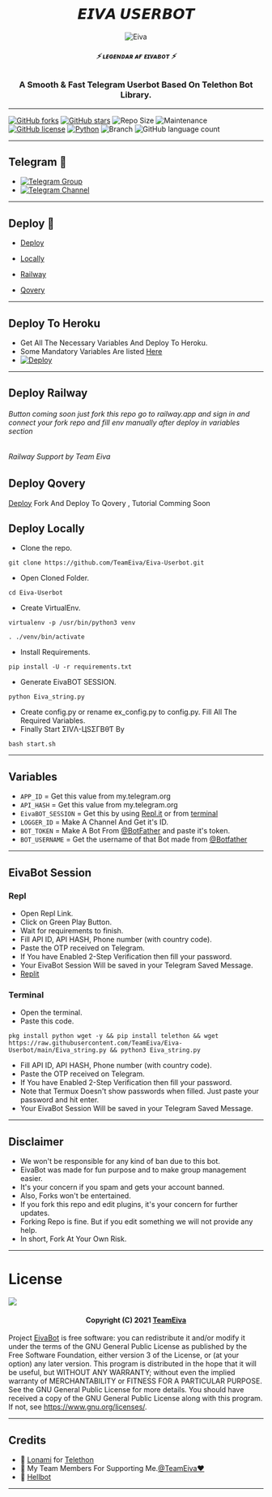 <h1 align="center">
  <b>𝙀𝙄𝙑𝘼 𝙐𝙎𝙀𝙍𝘽𝙊𝙏</b> 
</h1> 

<p align="center">
  <img src="https://telegra.ph/file/01acbca0956904a6102fb.jpg" alt="Eiva">
</p>

<h6 align="center">
  <b>⚡ ʟᴇɢᴇɴᴅᴀʀ ᴀғ ᴇɪᴠᴀʙᴏᴛ ⚡</b>
</h6>

<h3 align="center">
  <b>A Smooth & Fast Telegram Userbot Based On Telethon Bot Library.</b>
</h3>

------
[![GitHub forks](https://img.shields.io/github/forks/TeamEiva/EivaBot?&style=flat-square&logo=github)](https://github.com/TeamEiva/EivaBot/fork)
[![GitHub stars](https://img.shields.io/github/stars/TeamEiva/EivaBot?&style=flat-square&logo=github)](https://github.com/TeamEiva/EivaBot/stargazers)
![Repo Size](https://img.shields.io/github/repo-size/TeamEiva/EivaBot?&style=flat-square&logo=github)
![Maintenance](https://img.shields.io/badge/Maintained%3F-yes-green?&style=flat-square)
[![GitHub license](https://img.shields.io/github/license/TeamEiva/EivaBot?&style=flat-square&logo=github)](https://github.com/TeamEiva/EivaBot/blob/master/LICENSE)
[![Python](https://img.shields.io/badge/Python-v3.9-blue)](https://www.python.org/)
![Branch](https://img.shields.io/badge/Branch-Main-orange)
![GitHub language count](https://img.shields.io/github/languages/count/TeamEiva/EivaBot?color=Pink&label=Language&style=flat-square)

------
## Telegram 🏪
- [![Telegram Group](https://img.shields.io/badge/Telegram-Group-brightgreen)](https://t.me/EivaSupport)
- [![Telegram Channel](https://img.shields.io/badge/Telegram-Channel-brightgreen)](https://t.me/TheEiva)

------
## Deploy 🚀
- [Deploy](#Deploy-To-Heroku)

- [Locally](#Deploy-Locally)

- [Railway](#Deploy-Railway)

- [Qovery](#Deploy-Qovery)


------
## Deploy To Heroku
- Get All The Necessary Variables And Deploy To Heroku.
- Some Mandatory Variables Are listed [Here](#Variables)
- [![Deploy](https://www.herokucdn.com/deploy/button.svg)](https://heroku.com/deploy?template=https://github.com/TeamEiva/Eivabot)

------

## Deploy Railway
###### Button coming soon just fork this repo go to railway.app and sign in and connect your fork repo and fill env manually after deploy in variables section
###### Railway Support by Team Eiva 

## Deploy Qovery 
[Deploy](http://qovery.com) Fork And Deploy To Qovery , Tutorial Comming Soon


## Deploy Locally

- Clone the repo. 

`git clone https://github.com/TeamEiva/Eiva-Userbot.git`
- Open Cloned Folder.

`cd Eiva-Userbot`
- Create VirtualEnv.

`virtualenv -p /usr/bin/python3 venv`

`. ./venv/bin/activate`
- Install Requirements.

`pip install -U -r requirements.txt`
- Generate EivaBOT SESSION.

`python Eiva_string.py`
- Create config.py or rename ex_config.py to config.py. Fill All The Required Variables.
- Finally Start ΣIVΛ-ЦSΣΓBθƬ By

`bash start.sh`

------
## Variables

- `APP_ID`  =  Get this value from my.telegram.org
- `API_HASH`  =  Get this value from my.telegram.org
- `EivaBOT_SESSION`  =  Get this by using [Repl.it](#Repl) or from [terminal](#Terminal)
- `LOGGER_ID`  =  Make A Channel And Get it's ID.
- `BOT_TOKEN`  =  Make A Bot From [@BotFather](https://t.me/botfather) and paste it's token.
- `BOT_USERNAME`  =  Get the username of that Bot made from [@Botfather](https://t.me/botfather)

------
## EivaBot Session

### Repl
- Open Repl Link.
- Click on Green Play Button.
- Wait for requirements to finish.
- Fill API ID, API HASH, Phone number (with country code).
- Paste the OTP received on Telegram.
- If You have Enabled 2-Step Verification then fill your password.
- Your EivaBot Session Will be saved in your Telegram Saved Message.
- [Replit](https://replit.com/@TeamEiva/EivaStringSession?v=1)

### Terminal
- Open the terminal.
- Paste this code.

`pkg install python wget -y && pip install telethon && wget https://raw.githubusercontent.com/TeamEiva/Eiva-Userbot/main/Eiva_string.py && python3 Eiva_string.py`
- Fill API ID, API HASH, Phone number (with country code).
- Paste the OTP received on Telegram.
- If You have Enabled 2-Step Verification then fill your password.
- Note that Termux Doesn't show passwords when filled. Just paste your password and hit enter.
- Your EivaBot Session Will be saved in your Telegram Saved Message.

------
## Disclaimer
- We won't be responsible for any kind of ban due to this bot.
- EivaBot was made for fun purpose and to make group management easier.
- It's your concern if you spam and gets your account banned.
- Also, Forks won't be entertained.
- If you fork this repo and edit plugins, it's your concern for further updates.
- Forking Repo is fine. But if you edit something we will not provide any help.
- In short, Fork At Your Own Risk.

------
# License

![](https://www.gnu.org/graphics/gplv3-or-later.png)

<h4 align="center">Copyright (C) 2021 <a href="https://github.com/TeamEiva">TeamEiva</a></h4>

Project [EivaBot](https://github.com/TeamEiva/EivaBot) is free software: you can redistribute it and/or modify
it under the terms of the GNU General Public License as published by
the Free Software Foundation, either version 3 of the License, or
(at your option) any later version.
This program is distributed in the hope that it will be useful,
but WITHOUT ANY WARRANTY; without even the implied warranty of
MERCHANTABILITY or FITNESS FOR A PARTICULAR PURPOSE.  See the
GNU General Public License for more details.
You should have received a copy of the GNU General Public License
along with this program. If not, see <https://www.gnu.org/licenses/>.

------
## Credits

- 💖 [Lonami](https://github.com/Lonami) for [Telethon](https://github.com/LonamiWebs/Telethon)
- 💖 My Team Members For Supporting Me.[@TeamEiva❤️](https://t.me/TeamEiva)
- 💖 [Hellbot](https://github.com/The-hellbot/Hellbot)
------
